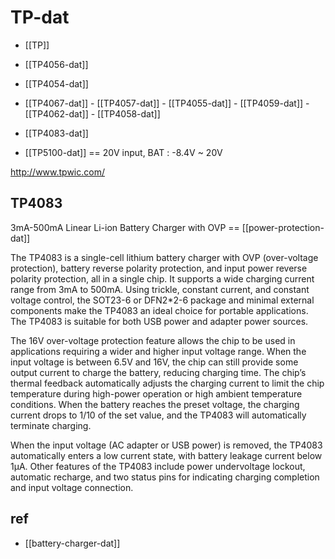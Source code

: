 

# TP-dat

- [[TP]]

- [[TP4056-dat]]

- [[TP4054-dat]]

- [[TP4067-dat]] - [[TP4057-dat]] - [[TP4055-dat]] - [[TP4059-dat]] - [[TP4062-dat]] - [[TP4058-dat]]

- [[TP4083-dat]]

- [[TP5100-dat]] == 20V input, BAT : -8.4V ~ 20V

http://www.tpwic.com/



## TP4083

3mA-500mA Linear Li-ion Battery Charger with OVP == [[power-protection-dat]]

The TP4083 is a single-cell lithium battery charger with OVP (over-voltage protection), battery reverse polarity protection, and input power reverse polarity protection, all in a single chip. It supports a wide charging current range from 3mA to 500mA. Using trickle, constant current, and constant voltage control, the SOT23-6 or DFN2*2-6 package and minimal external components make the TP4083 an ideal choice for portable applications. The TP4083 is suitable for both USB power and adapter power sources.

The 16V over-voltage protection feature allows the chip to be used in applications requiring a wider and higher input voltage range. When the input voltage is between 6.5V and 16V, the chip can still provide some output current to charge the battery, reducing charging time. The chip’s thermal feedback automatically adjusts the charging current to limit the chip temperature during high-power operation or high ambient temperature conditions. When the battery reaches the preset voltage, the charging current drops to 1/10 of the set value, and the TP4083 will automatically terminate charging.

When the input voltage (AC adapter or USB power) is removed, the TP4083 automatically enters a low current state, with battery leakage current below 1μA. Other features of the TP4083 include power undervoltage lockout, automatic recharge, and two status pins for indicating charging completion and input voltage connection.




## ref 

- [[battery-charger-dat]]